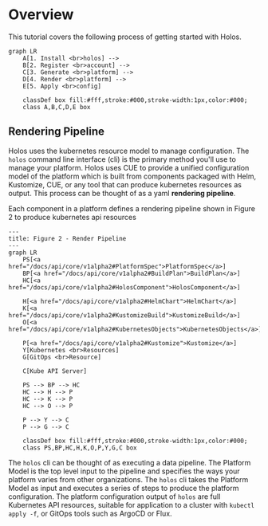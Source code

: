 # Overview

<!-- https://kubernetes.io/docs/contribute/style/diagram-guide/ -->

This tutorial covers the following process of getting started with Holos.

```mermaid
graph LR
    A[1. Install <br>holos] -->
    B[2. Register <br>account] -->
    C[3. Generate <br>platform] -->
    D[4. Render <br>platform] -->
    E[5. Apply <br>config]
 
    classDef box fill:#fff,stroke:#000,stroke-width:1px,color:#000;
    class A,B,C,D,E box
```

## Rendering Pipeline

Holos uses the kubernetes resource model to manage configuration.  The `holos` command line interface (cli) is the primary method you'll use to manage your platform.  Holos uses CUE to provide a unified configuration model of the platform which is built from components packaged with Helm, Kustomize, CUE, or any tool that can produce kubernetes resources as output.  This process can be thought of as a yaml **rendering pipeline**.

Each component in a platform defines a rendering pipeline shown in Figure 2 to produce kubernetes api resources

```mermaid
---
title: Figure 2 - Render Pipeline
---
graph LR
    PS[<a href="/docs/api/core/v1alpha2#PlatformSpec">PlatformSpec</a>]
    BP[<a href="/docs/api/core/v1alpha2#BuildPlan">BuildPlan</a>]
    HC[<a href="/docs/api/core/v1alpha2#HolosComponent">HolosComponent</a>]

    H[<a href="/docs/api/core/v1alpha2#HelmChart">HelmChart</a>]
    K[<a href="/docs/api/core/v1alpha2#KustomizeBuild">KustomizeBuild</a>]
    O[<a href="/docs/api/core/v1alpha2#KubernetesObjects">KubernetesObjects</a>]

    P[<a href="/docs/api/core/v1alpha2#Kustomize">Kustomize</a>]
    Y[Kubernetes <br>Resources]
    G[GitOps <br>Resource]

    C[Kube API Server]

    PS --> BP --> HC
    HC --> H --> P
    HC --> K --> P
    HC --> O --> P

    P --> Y --> C
    P --> G --> C
 
    classDef box fill:#fff,stroke:#000,stroke-width:1px,color:#000;
    class PS,BP,HC,H,K,O,P,Y,G,C box
```

The `holos` cli can be thought of as executing a data pipeline.  The Platform Model is the top level input to the pipeline and specifies the ways your platform varies from other organizations.  The `holos` cli takes the Platform Model as input and executes a series of steps to produce the platform configuration.  The platform configuration output of `holos` are full Kubernetes API resources, suitable for application to a cluster with `kubectl apply -f`, or GitOps tools such as ArgoCD or Flux.

